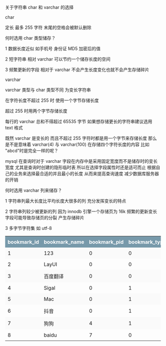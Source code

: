 关于字符串 char 和 varchar 的选择

char

定长 最多 255 字符 末尾的空格会被默认删除

何时选用 char 类型储存？

1 数据长度近似 如手机号 身份证 MD5 加密后的值

2 短字符串 相对 varchar 可以节约一个储存长度的空间

3 频繁更新的字段 相对于 varchar 不会产生长度变化也就不会产生存储碎片

varchar

varchar 类型与 char 类型不同 为变长字符串

在字符长度不超过 255 时 使用一个字节存储长度

超过 255 时用两个字节存储长度

每行的 varchar 总和不得超过 65535 字节 如果想存储更长的字符串建议选用 text 格式

既然 varchar 是变长的 而且不超过 255 字符时都是用一个字节来存储长度 那么是不是意味着 varchar(4) 与 varchar(100) 在存储四个字符长度的内容 比如 "abcd"时是完全一样的呢？

mysql 在查询时对于 varchar 字段在内存中是采用固定宽度而不是储存时的变长宽度 尤其是查询时创建的隐形临时表 所以在选择字段属性时还是适可而止 根据自己的业务来选择最合适的并且最小的长度 从而来提高查询速度 减少数据库服务器的开销

何时选用 varchar 列来储存？

1 字符串列最大长度比平均长度大很多的列 充分发挥变长的特点

2 字符串列较少被更新的列 因为 innodb 引擎一个存储页为 16k 频繁的更新变长字段可能导致存储页的分裂 产生存储碎片

3 多字节字符集 如 utf-8

<!DOCTYPE html>
<html>
<head>
<meta charset="UTF-8">
<style>
table{
border-collapse: collapse;
width: 100%;
}
th, td{
text-align: left;
padding: 8px;
}
tr:nth-child(even){
background-color: #fafafa;
}
th{
background-color: #7799AA;
color: white;
}
</style>
</head>
<body>
<table>
<tr><th>bookmark_id</th><th>bookmark_name</th><th>bookmark_pid</th><th>bookmark_type</th><th>bookmark_link</th></tr>
<tr><td>1</td><td>123</td><td>0</td><td>0</td><td>123</td></tr>
<tr><td>2</td><td>LayUI</td><td>0</td><td>0</td><td>https://www.layui.com/doc/element/form.html</td></tr>
<tr><td>3</td><td>百度翻译</td><td>0</td><td>0</td><td>https://fanyi.baidu.com/</td></tr>
<tr><td>4</td><td>Sigal</td><td>0</td><td>1</td><td></td></tr>
<tr><td>5</td><td>Mac</td><td>0</td><td>1</td><td></td></tr>
<tr><td>6</td><td>抖音</td><td>0</td><td>1</td><td></td></tr>
<tr><td>7</td><td>狗狗</td><td>4</td><td>1</td><td></td></tr>
<tr><td>8</td><td>baidu</td><td>7</td><td>0</td><td>https://www.baidu.com</td></tr>
</table>
</body>
</html>
